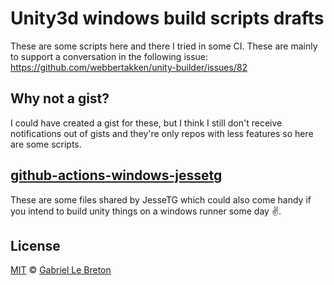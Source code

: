 # Unity3d windows build scripts drafts

These are some scripts here and there I tried in some CI. These are mainly to support a conversation in the following issue:  
https://github.com/webbertakken/unity-builder/issues/82

## Why not a gist?

I could have created a gist for these, but I think I still don't receive notifications out of gists and they're only repos with less features so here are some scripts.

## [github-actions-windows-jessetg](./github-actions-windows-jessetg)

These are some files shared by JesseTG which could also come handy if you intend to build unity things on a windows runner some day :v:.

## License

[MIT](LICENSE.md) © [Gabriel Le Breton](https://gableroux.com)
